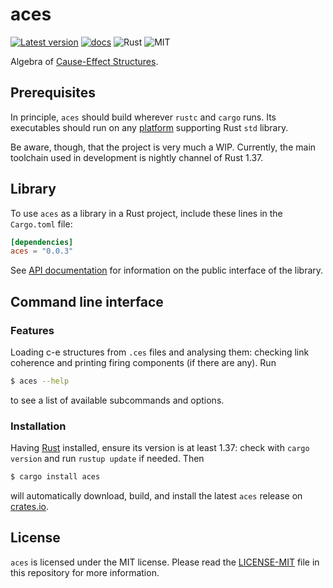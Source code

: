 aces
====
[![Latest version](https://img.shields.io/crates/v/aces.svg)](https://crates.io/crates/aces)
[![docs](https://docs.rs/aces/badge.svg)](https://docs.rs/aces)
![Rust](https://img.shields.io/badge/rust-nightly-brightgreen.svg)
![MIT](https://img.shields.io/badge/license-MIT-blue.svg)

Algebra of [Cause-Effect
Structures](https://link.springer.com/book/10.1007/978-3-030-20461-7).

## Prerequisites

In principle, `aces` should build wherever `rustc` and `cargo` runs.
Its executables should run on any
[platform](https://forge.rust-lang.org/platform-support.html)
supporting Rust `std` library.

Be aware, though, that the project is very much a WIP.  Currently, the
main toolchain used in development is nightly channel of Rust 1.37.

## Library

To use `aces` as a library in a Rust project, include these lines in
the `Cargo.toml` file:

```toml
[dependencies]
aces = "0.0.3"
```

See [API documentation](https://docs.rs/aces) for information on the
public interface of the library.

## Command line interface

### Features

Loading c-e structures from `.ces` files and analysing them: checking
link coherence and printing firing components (if there are any).  Run

```bash
$ aces --help
```

to see a list of available subcommands and options.

### Installation

Having [Rust](https://www.rust-lang.org/downloads.html) installed,
ensure its version is at least 1.37: check with `cargo version` and
run `rustup update` if needed.  Then

```bash
$ cargo install aces
```

will automatically download, build, and install the latest `aces`
release on [crates.io](https://crates.io/crates/aces).

## License

`aces` is licensed under the MIT license.  Please read the
[LICENSE-MIT](LICENSE-MIT) file in this repository for more
information.
